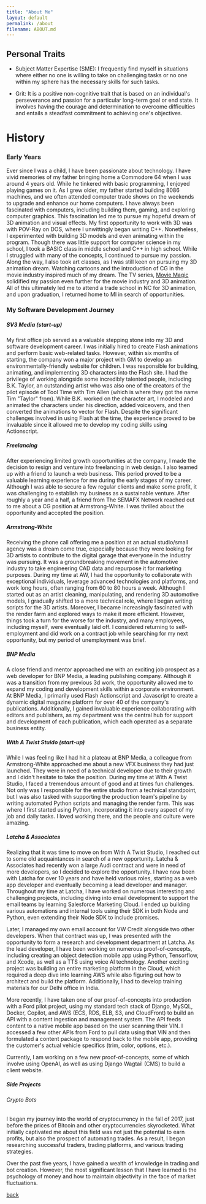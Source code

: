 ```yaml
---
title: "About Me"
layout: default
permalink: /about
filename: ABOUT.md
---
```

<!-- layout: template -->

## Personal Traits
- Subject Matter Expertise (SME): I frequently find myself in situations where either no one is willing to take on challenging tasks or no one within my sphere has the necessary skills for such tasks.

- Grit: It is a positive non-cognitive trait that is based on an individual's perseverance and passion for a particular long-term goal or end state. It involves having the courage and determination to overcome difficulties and entails a steadfast commitment to achieving one's objectives.


# History
### Early Years
Ever since I was a child, I have been passionate about technology. I have vivid memories of my father bringing home a Commodore 64 when I was around 4 years old. While he tinkered with basic programming, I enjoyed playing games on it. As I grew older, my father started building 8086 machines, and we often attended computer trade shows on the weekends to upgrade and enhance our home computers. I have always been fascinated with computers, including building them, gaming, and exploring computer graphics. This fascination led me to pursue my hopeful dream of 3D animation and visual effects. My first opportunity to work with 3D was with POV-Ray on DOS, where I unwittingly began writing C++. Nonetheless, I experimented with building 3D models and even animating within the program. Though there was little support for computer science in my school, I took a BASIC class in middle school and C++ in high school. While I struggled with many of the concepts, I continued to pursue my passion. Along the way, I also took art classes, as I was still keen on pursuing my 3D animation dream. Watching cartoons and the introduction of CG in the movie industry inspired much of my dream. The TV series, [Movie Magic](https://www.imdb.com/title/tt0108865/) solidified my passion even further for the movie industry and 3D animation. All of this ultimately led me to attend a trade school in NC for 3D animation, and upon graduation, I returned home to MI in search of opportunities.


### My Software Development Journey
##### SV3 Media (start-up)
My first office job served as a valuable stepping stone into my 3D and software development career. I was initially hired to create Flash animations and perform basic web-related tasks. However, within six months of starting, the company won a major project with GM to develop an environmentally-friendly website for children. I was responsible for building, animating, and implementing 3D characters into the Flash site. I had the privilege of working alongside some incredibly talented people, including B.K. Taylor, an outstanding artist who was also one of the creators of the pilot episode of Tool Time with Tim Allen (which is where they got the name Tim "Taylor" from). While B.K. worked on the character art, I modeled and animated the characters under his direction, added voiceovers, and then converted the animations to vector for Flash. Despite the significant challenges involved in using Flash at the time, the experience proved to be invaluable since it allowed me to develop my coding skills using Actionscript.


##### Freelancing
After experiencing limited growth opportunities at the company, I made the decision to resign and venture into freelancing in web design. I also teamed up with a friend to launch a web business. This period proved to be a valuable learning experience for me during the early stages of my career. Although I was able to secure a few regular clients and make some profit, it was challenging to establish my business as a sustainable venture. After roughly a year and a half, a friend from The SEMAFX Network reached out to me about a CG position at Armstrong-White. I was thrilled about the opportunity and accepted the position.


##### Armstrong-White
Receiving the phone call offering me a position at an actual studio/small agency was a dream come true, especially because they were looking for 3D artists to contribute to the digital garage that everyone in the industry was pursuing. It was a groundbreaking movement in the automotive industry to take engineering CAD data and repurpose it for marketing purposes. During my time at AW, I had the opportunity to collaborate with exceptional individuals, leverage advanced technologies and platforms, and work long hours, often ranging from 60 to 80 hours a week. Although I started out as an artist cleaning, manipulating, and rendering 3D automotive models, I gradually shifted to a more technical role, where I began writing scripts for the 3D artists. Moreover, I became increasingly fascinated with the render farm and explored ways to make it more efficient. However, things took a turn for the worse for the industry, and many employees, including myself, were eventually laid off. I considered returning to self-employment and did work on a contract job while searching for my next opportunity, but my period of unemployment was brief.


##### BNP Media
A close friend and mentor approached me with an exciting job prospect as a web developer for BNP Media, a leading publishing company. Although it was a transition from my previous 3d work, the opportunity allowed me to expand my coding and development skills within a corporate environment. At BNP Media, I primarily used Flash Actionscript and Javascript to create a dynamic digital magazine platform for over 40 of the company's publications. Additionally, I gained invaluable experience collaborating with editors and publishers, as my department was the central hub for support and development of each publication, which each operated as a separate business entity.


##### With A Twist Stuido (start-up)
While I was feeling like I had hit a plateau at BNP Media, a colleague from Armstrong-White approached me about a new VFX business they had just launched. They were in need of a technical developer due to their growth and I didn't hesitate to take the position. During my time at With A Twist Studio, I faced a tremendous amount of good and at times fun challenges. Not only was I responsible for the entire studio from a technical standpoint, but I was also tasked with supporting the production team's pipeline by writing automated Python scripts and managing the render farm. This was where I first started using Python, incorporating it into every aspect of my job and daily tasks. I loved working there, and the people and culture were amazing.


##### Latcha & Associates
Realizing that it was time to move on from With A Twist Studio, I reached out to some old acquaintances in search of a new opportunity. Latcha & Associates had recently won a large Audi contract and were in need of more developers, so I decided to explore the opportunity. I have now been with Latcha for over 10 years and have held various roles, starting as a web app developer and eventually becoming a lead developer and manager. Throughout my time at Latcha, I have worked on numerous interesting and challenging projects, including diving into email development to support the email teams by learning Salesforce Marketing Cloud. I ended up building various automations and internal tools using their SDK in both Node and Python, even extending their Node SDK to include promises.

Later, I managed my own email account for VW Credit alongside two other developers. When that contract was up, I was presented with the opportunity to form a research and development department at Latcha. As the lead developer, I have been working on numerous proof-of-concepts, including creating an object detection mobile app using Python, Tensorflow, and Xcode, as well as a TTS using voice AI technology. Another exciting project was building an entire marketing platform in the Cloud, which required a deep dive into learning AWS while also figuring out how to architect and build the platform. Additionally, I had to develop training materials for our Delhi office in India.

More recently, I have taken one of our proof-of-concepts into production with a Ford pilot project, using my standard tech stack of Django, MySQL, Docker, Copilot, and AWS (ECS, RDS, ELB, S3, and CloudFront) to build an API with a content ingestion and management system. The API feeds content to a native mobile app based on the user scanning their VIN. I accessed a few other APIs from Ford to pull data using that VIN and then formulated a content package to respond back to the mobile app, providing the customer's actual vehicle specifics (trim, color, options, etc.).

Currently, I am working on a few new proof-of-concepts, some of which involve using OpenAI, as well as using Django Wagtail (CMS) to build a client website.


##### Side Projects

###### Crypto Bots

I began my journey into the world of cryptocurrency in the fall of 2017, just before the prices of Bitcoin and other cryptocurrencies skyrocketed. What initially captivated me about this field was not just the potential to earn profits, but also the prospect of automating trades. As a result, I began researching successful traders, trading platforms, and various trading strategies.

Over the past five years, I have gained a wealth of knowledge in trading and bot creation. However, the most significant lesson that I have learned is the psychology of money and how to maintain objectivity in the face of market fluctuations.



[back](tdsticks.github.io)
